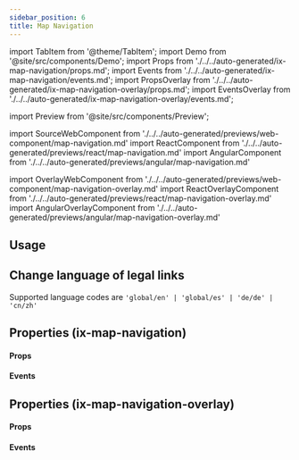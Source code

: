 ```yaml
---
sidebar_position: 6
title: Map Navigation
---
```


import TabItem from '@theme/TabItem';
import Demo from '@site/src/components/Demo';
import Props from './../../auto-generated/ix-map-navigation/props.md';
import Events from './../../auto-generated/ix-map-navigation/events.md';
import PropsOverlay from './../../auto-generated/ix-map-navigation-overlay/props.md';
import EventsOverlay from './../../auto-generated/ix-map-navigation-overlay/events.md';

import Preview from '@site/src/components/Preview';

import SourceWebComponent from './../../auto-generated/previews/web-component/map-navigation.md'
import ReactComponent from './../../auto-generated/previews/react/map-navigation.md'
import AngularComponent from './../../auto-generated/previews/angular/map-navigation.md'

import OverlayWebComponent from './../../auto-generated/previews/web-component/map-navigation-overlay.md'
import ReactOverlayComponent from './../../auto-generated/previews/react/map-navigation-overlay.md'
import AngularOverlayComponent from './../../auto-generated/previews/angular/map-navigation-overlay.md'

## Usage

<Preview name="map-navigation" height="30rem">
  <TabItem value="javascript">
    <SourceWebComponent />
  </TabItem>
  <TabItem value="react">
    <ReactComponent />
  </TabItem>
  <TabItem value="angular">
    <AngularComponent />
  </TabItem>
</Preview>

<Preview name="map-navigation-overlay" height="30rem">
  <TabItem value="javascript">
    <OverlayWebComponent />
  </TabItem>
  <TabItem value="react">
    <ReactOverlayComponent />
  </TabItem>
  <TabItem value="angular">
    <AngularOverlayComponent />
  </TabItem>
</Preview>

## Change language of legal links

Supported language codes are `'global/en' | 'global/es' | 'de/de' | 'cn/zh'`

## Properties (ix-map-navigation)

#### Props

<Props />

#### Events

<Events />

## Properties (ix-map-navigation-overlay)

#### Props

<PropsOverlay />

#### Events

<EventsOverlay />
